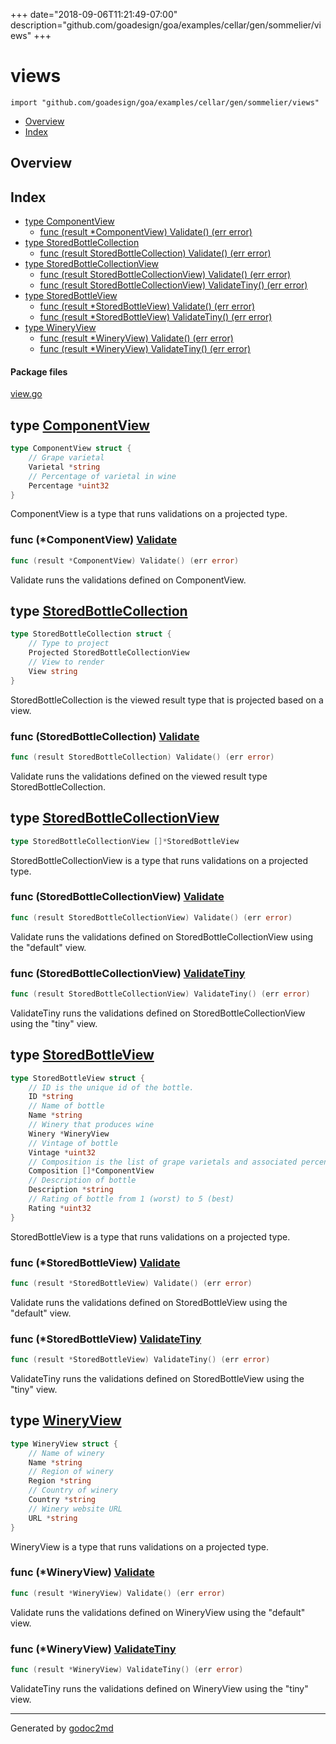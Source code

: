 +++
date="2018-09-06T11:21:49-07:00"
description="github.com/goadesign/goa/examples/cellar/gen/sommelier/views"
+++


# views
`import "github.com/goadesign/goa/examples/cellar/gen/sommelier/views"`

* [Overview](#pkg-overview)
* [Index](#pkg-index)

## <a name="pkg-overview">Overview</a>



## <a name="pkg-index">Index</a>
* [type ComponentView](#ComponentView)
  * [func (result *ComponentView) Validate() (err error)](#ComponentView.Validate)
* [type StoredBottleCollection](#StoredBottleCollection)
  * [func (result StoredBottleCollection) Validate() (err error)](#StoredBottleCollection.Validate)
* [type StoredBottleCollectionView](#StoredBottleCollectionView)
  * [func (result StoredBottleCollectionView) Validate() (err error)](#StoredBottleCollectionView.Validate)
  * [func (result StoredBottleCollectionView) ValidateTiny() (err error)](#StoredBottleCollectionView.ValidateTiny)
* [type StoredBottleView](#StoredBottleView)
  * [func (result *StoredBottleView) Validate() (err error)](#StoredBottleView.Validate)
  * [func (result *StoredBottleView) ValidateTiny() (err error)](#StoredBottleView.ValidateTiny)
* [type WineryView](#WineryView)
  * [func (result *WineryView) Validate() (err error)](#WineryView.Validate)
  * [func (result *WineryView) ValidateTiny() (err error)](#WineryView.ValidateTiny)


#### <a name="pkg-files">Package files</a>
[view.go](/src/github.com/goadesign/goa/examples/cellar/gen/sommelier/views/view.go) 






## <a name="ComponentView">type</a> [ComponentView](/src/target/view.go?s=1420:1541#L61)
``` go
type ComponentView struct {
    // Grape varietal
    Varietal *string
    // Percentage of varietal in wine
    Percentage *uint32
}

```
ComponentView is a type that runs validations on a projected type.










### <a name="ComponentView.Validate">func</a> (\*ComponentView) [Validate](/src/target/view.go?s=6248:6299#L216)
``` go
func (result *ComponentView) Validate() (err error)
```
Validate runs the validations defined on ComponentView.




## <a name="StoredBottleCollection">type</a> [StoredBottleCollection](/src/target/view.go?s=346:474#L19)
``` go
type StoredBottleCollection struct {
    // Type to project
    Projected StoredBottleCollectionView
    // View to render
    View string
}

```
StoredBottleCollection is the viewed result type that is projected based on
a view.










### <a name="StoredBottleCollection.Validate">func</a> (StoredBottleCollection) [Validate](/src/target/view.go?s=1637:1696#L70)
``` go
func (result StoredBottleCollection) Validate() (err error)
```
Validate runs the validations defined on the viewed result type
StoredBottleCollection.




## <a name="StoredBottleCollectionView">type</a> [StoredBottleCollectionView](/src/target/view.go?s=562:613#L28)
``` go
type StoredBottleCollectionView []*StoredBottleView
```
StoredBottleCollectionView is a type that runs validations on a projected
type.










### <a name="StoredBottleCollectionView.Validate">func</a> (StoredBottleCollectionView) [Validate](/src/target/view.go?s=2045:2108#L84)
``` go
func (result StoredBottleCollectionView) Validate() (err error)
```
Validate runs the validations defined on StoredBottleCollectionView using
the "default" view.




### <a name="StoredBottleCollectionView.ValidateTiny">func</a> (StoredBottleCollectionView) [ValidateTiny](/src/target/view.go?s=2341:2408#L95)
``` go
func (result StoredBottleCollectionView) ValidateTiny() (err error)
```
ValidateTiny runs the validations defined on StoredBottleCollectionView
using the "tiny" view.




## <a name="StoredBottleView">type</a> [StoredBottleView](/src/target/view.go?s=688:1108#L31)
``` go
type StoredBottleView struct {
    // ID is the unique id of the bottle.
    ID *string
    // Name of bottle
    Name *string
    // Winery that produces wine
    Winery *WineryView
    // Vintage of bottle
    Vintage *uint32
    // Composition is the list of grape varietals and associated percentage.
    Composition []*ComponentView
    // Description of bottle
    Description *string
    // Rating of bottle from 1 (worst) to 5 (best)
    Rating *uint32
}

```
StoredBottleView is a type that runs validations on a projected type.










### <a name="StoredBottleView.Validate">func</a> (\*StoredBottleView) [Validate](/src/target/view.go?s=2634:2688#L106)
``` go
func (result *StoredBottleView) Validate() (err error)
```
Validate runs the validations defined on StoredBottleView using the
"default" view.




### <a name="StoredBottleView.ValidateTiny">func</a> (\*StoredBottleView) [ValidateTiny](/src/target/view.go?s=4472:4530#L163)
``` go
func (result *StoredBottleView) ValidateTiny() (err error)
```
ValidateTiny runs the validations defined on StoredBottleView using the
"tiny" view.




## <a name="WineryView">type</a> [WineryView](/src/target/view.go?s=1177:1348#L49)
``` go
type WineryView struct {
    // Name of winery
    Name *string
    // Region of winery
    Region *string
    // Country of winery
    Country *string
    // Winery website URL
    URL *string
}

```
WineryView is a type that runs validations on a projected type.










### <a name="WineryView.Validate">func</a> (\*WineryView) [Validate](/src/target/view.go?s=5159:5207#L184)
``` go
func (result *WineryView) Validate() (err error)
```
Validate runs the validations defined on WineryView using the "default" view.




### <a name="WineryView.ValidateTiny">func</a> (\*WineryView) [ValidateTiny](/src/target/view.go?s=6025:6077#L208)
``` go
func (result *WineryView) ValidateTiny() (err error)
```
ValidateTiny runs the validations defined on WineryView using the "tiny"
view.








- - -
Generated by [godoc2md](https://godoc.org/github.com/davecheney/godoc2md)
